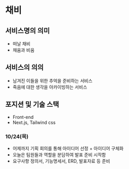 # 채비

## 서비스명의 의미
- 떠날 채비
- 채움과 비움

## 서비스의 의의
- 남겨진 이들을 위한 추억을 준비하는 서비스
- 죽음에 대한 생각을 아카이빙하는 서비스

## 포지션 및 기술 스택
- Front-end
- Next.js, Tailwind css

### 10/24(목)

- 어제까지 기획 회의를 통해 아이디어 선정 + 아이디어 구체화
- 오늘은 팀원들과 역할을 분담하여 발표 준비 시작함
- 요구사항 정의서, 기능명세서, ERD, 발표자료 등 준비